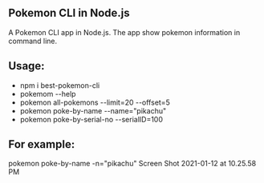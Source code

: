 ## Pokemon CLI in Node.js

A Pokemon CLI app in Node.js. The app show pokemon information in command line.

## Usage:
- npm i best-pokemon-cli
- pokemom --help
- pokemon all-pokemons --limit=20 --offset=5
- pokemon poke-by-name --name="pikachu"
- pokemon poke-by-serial-no --serialID=100

## For example:
   pokemon poke-by-name -n="pikachu"
   Screen Shot 2021-01-12 at 10.25.58 PM
